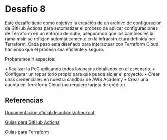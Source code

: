 # Desafío 8

Este desafío tiene como objetivo la creación de un archivo de configuración de GitHub Actions para automatizar el proceso de aplicar configuraciones de Terraform en un entorno de nube, asegurando que los cambios en la rama main se reflejen automáticamente en la infraestructura definida por Terraform. Cada paso está diseñado para interactuar con Terraform Cloud, haciendo que el proceso sea eficiente y seguro.

Probaremos 4 aspectos:

• Realizar la PoC aplicando todos los pasos detallados en el escenario.
• Configurar un repositorio propio para que pueda alojar el proyecto.
• Crear unas credenciales en nuestra sandbox de AWS Academy
• Crear una cuenta en Terraform Cloud (no requiere tarjeta de crédito)


## Referencias

[Documentación oficial de actions/checkout](https://github.com/actions/checkout)

[Guías para GitHub Actions](https://docs.github.com/es/actions/guides)

[Guías para Terraform](https://developer.hashicorp.com/terraform/docs)






